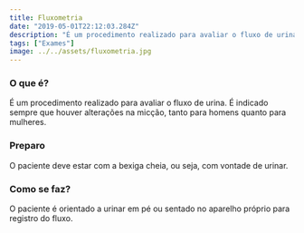 ```yaml
---
title: Fluxometria
date: "2019-05-01T22:12:03.284Z"
description: "É um procedimento realizado para avaliar o fluxo de urina. É indicado sempre que houver alterações na micção, tanto para homens quanto para mulheres."
tags: ["Exames"]
image: ../../assets/fluxometria.jpg
---
```


### O que é?

É um procedimento realizado para avaliar o fluxo de urina. É indicado sempre que houver alterações na micção, tanto para homens quanto para mulheres.

### Preparo

O paciente deve estar com a bexiga cheia, ou seja, com vontade de urinar.

### Como se faz?

O paciente é orientado a urinar em pé ou sentado no aparelho próprio para registro do fluxo.
